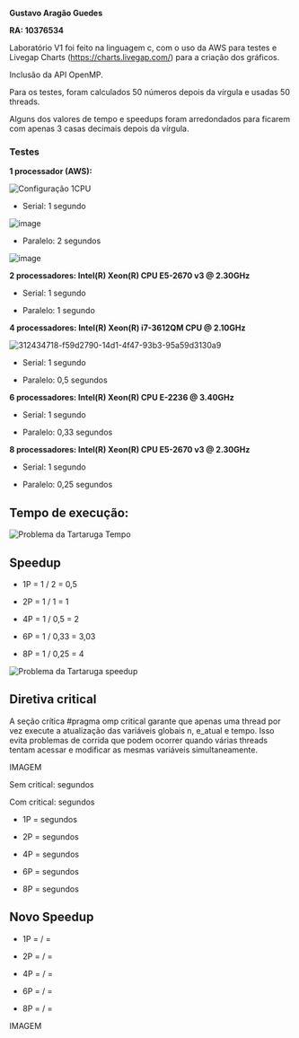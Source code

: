 **Gustavo Aragão Guedes**

**RA: 10376534**

Laboratório V1 foi feito na linguagem c, com o uso da AWS para testes e Livegap Charts (https://charts.livegap.com/) para a criação dos gráficos.

Inclusão da API OpenMP.

Para os testes, foram calculados 50 números depois da vírgula e usadas 50 threads.

Alguns dos valores de tempo e speedups foram arredondados para ficarem com apenas 3 casas decimais depois da vírgula.


### Testes

**1 processador (AWS):**

![Configuração 1CPU](https://github.com/Gustavo-Aragao-Guedes/CP05G/assets/64610385/1ac61e5f-eba8-493f-938c-798cfa8fce66)

* Serial: 1 segundo

![image](https://github.com/Gustavo-Aragao-Guedes/CP05G/assets/64610385/8c1466af-0b6d-4e0a-b86c-17bacc97b2db)

* Paralelo: 2 segundos

![image](https://github.com/Gustavo-Aragao-Guedes/CP05G/assets/64610385/a05500f2-9280-48e0-868d-c3caf1ff2f5b)


**2 processadores:  Intel(R) Xeon(R) CPU E5-2670 v3 @ 2.30GHz**

* Serial: 1 segundo

* Paralelo: 1 segundo

**4 processadores:  Intel(R) Xeon(R) i7-3612QM CPU @ 2.10GHz**

![312434718-f59d2790-14d1-4f47-93b3-95a59d3130a9](https://github.com/Gustavo-Aragao-Guedes/CP05G/assets/64610385/91ab9e16-1096-41b4-a9fd-c00fff71262f)

* Serial: 1 segundo

* Paralelo: 0,5 segundos

**6 processadores: Intel(R) Xeon(R) CPU E-2236 @ 3.40GHz**

* Serial: 1 segundo

* Paralelo: 0,33 segundos

**8 processadores: Intel(R) Xeon(R) CPU E5-2670 v3 @ 2.30GHz**

* Serial: 1 segundo
  
* Paralelo: 0,25 segundos

## Tempo de execução:

![Problema da Tartaruga Tempo](https://github.com/Gustavo-Aragao-Guedes/CP05G/assets/64610385/f62ec320-91b3-4fd4-9cdb-8ec80f5f4fa9)

## Speedup

* 1P = 1 / 2 = 0,5

* 2P = 1 / 1 = 1

* 4P = 1 / 0,5 = 2

* 6P = 1 / 0,33 = 3,03

* 8P = 1 / 0,25 = 4

![Problema da Tartaruga speedup](https://github.com/Gustavo-Aragao-Guedes/CP05G/assets/64610385/9925e0f5-b6b1-4639-88c2-81da11093e3c)

## Diretiva critical

A seção crítica #pragma omp critical garante que apenas uma thread por vez execute a atualização das variáveis globais n, e_atual e tempo. Isso evita problemas de corrida que podem ocorrer quando várias threads tentam acessar e modificar as mesmas variáveis simultaneamente.

IMAGEM

Sem critical:  segundos

Com critical:  segundos

* 1P =  segundos

* 2P =  segundos

* 4P =  segundos

* 6P =  segundos

* 8P =  segundos

## Novo Speedup

* 1P =  /  = 

* 2P =  /  = 

* 4P =  /  = 

* 6P =  /  = 

* 8P =  /  = 

IMAGEM

